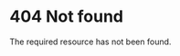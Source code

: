<!-- ======================================================================
--- Search engine
title:          404 Not found
keywords:       404, error
description:    The required resource has not been found.
--- Menu system
order:          
text:           
hidden:         true
umbel:          false
--- Page properties
id:             
document:       
layout:         
---$-left:         
searchable:     false
======================================================================= -->

# 404 Not found

The required resource has not been found.
